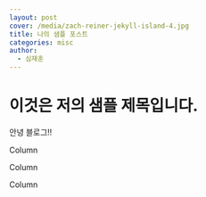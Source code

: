 ```yaml
---
layout: post
cover: /media/zach-reiner-jekyll-island-4.jpg
title: 나의 샘플 포스트
categories: misc
author:
  - 심재훈
---
```

# 이것은 저의 샘플 제목입니다.

안녕 블로그!!

<link href="[https://cdn.jsdelivr.net/npm/bootstrap@5.3.3/dist/css/bootstrap.min.css](https://cdn.jsdelivr.net/npm/bootstrap@5.3.3/dist/css/bootstrap.min.css)" rel="stylesheet">

<script src="[https://cdn.jsdelivr.net/npm/bootstrap@5.3.3/dist/js/bootstrap.bundle.min.js](https://cdn.jsdelivr.net/npm/bootstrap@5.3.3/dist/js/bootstrap.bundle.min.js)"></script>

<div class="container text-center">

<div class="row">

<div class="col">

Column

</div>

<div class="col">

Column

</div>

<div class="col">

Column

</div>

</div>

</div>

<script>

console.log("Hello");

</script>